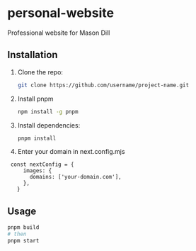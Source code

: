 # personal-website
Professional website for Mason Dill
## Installation
1. Clone the repo:
   ```bash
   git clone https://github.com/username/project-name.git
   ```
2. Install pnpm
   ```bash
   npm install -g pnpm
   ``` 
3. Install dependencies:
   ```bash
   pnpm install
   ```
4. Enter your domain in next.config.mjs
```
 const nextConfig = {
     images: {
       domains: ['your-domain.com'],
     },
   }
```
## Usage
```bash
pnpm build
# then
pnpm start
```

